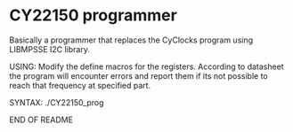 # CY22150 programmer

Basically a programmer that replaces the CyClocks program using LIBMPSSE
I2C library.

USING: Modify the define macros for the registers. According to datasheet
the program will encounter errors and report them if its not possible to
reach that frequency at specified part.

SYNTAX: ./CY22150_prog

END OF README
